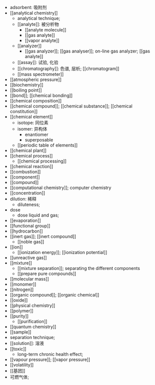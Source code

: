 - adsorbent: 吸附剂
- [[analytical chemistry]]
    - analytical technique; 
    - [[analyte]]: 被分析物
        - [[analyte molecule]]
        - [[gas analyte]]
        - [[vapor analyte]]
    - [[analyzer]]
        - [[gas analyzer]]; [[gas analyser]]; on-line gas analyzer; [[gas analyte]]
    - [[assay]]: 试验, 化验 
    - [[chromatography]]: 色谱, 层析; [[chromatogram]]
    - [[mass spectrometer]]
- [[atmospheric pressure]]
- [[biochemistry]]
- [[boiling point]]
- [[bond]]; [[chemical bonding]]
- [[chemical composition]]
- [[chemical compound]]; [[chemical substance]]; [[chemical constitution]]
- [[chemical element]]
    - isotope: 同位素
    - isomer: 异构体
        - enantiomer
        - superposable
    - [[periodic table of elements]]
- [[chemical plant]]
- [[chemical process]]
    - [[chemical processing]]
- [[chemical reaction]]
- [[combustion]]
- [[component]]
- [[compound]]
- [[computational chemistry]]; computer chemistry
- [[concentration]]
- dilution: 稀释
    - diluteness; 
- dose
    - dose liquid and gas; 
- [[evaporation]]
- [[functional group]]
- [[hydrocarbon]]
- [[inert gas]]; [[inert compound]]
    - [[noble gas]]
- [[ion]]
    - [[ionization energy]]; [[ionization potential]]
- [[unreactive gas]]
- [[mixture]]
    - [[mixture separation]]; separating the different components
    - [[prepare pure compounds]]
- [[molecular mass]]
- [[monomer]]
- [[nitrogen]]
- [[organic compound]]; [[organic chemical]]
- [[oxide]]
- [[physical chemistry]]
- [[polymer]]
- [[purity]]
    - [[purification]]
- [[quantum chemistry]]
- [[sample]]
- separation technique; 
- [[solution]]: 溶液
- [[toxic]]
    - long-term chronic health effect;
- [[vapour pressure]]; [[vapor pressure]]
- [[volatility]]
- [[基团]]
- 可燃气体;
